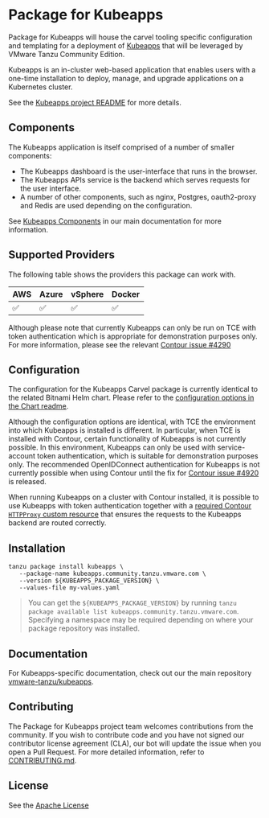 # Package for Kubeapps

Package for Kubeapps will house the carvel tooling specific configuration and templating for a deployment of [Kubeapps](https://github.com/vmware-tanzu/kubeapps) that will be leveraged by VMware Tanzu Community Edition.

Kubeapps is an in-cluster web-based application that enables users with a one-time installation to deploy, manage, and upgrade applications on a Kubernetes cluster.

See the [Kubeapps project README](https://github.com/vmware-tanzu/kubeapps) for more details.

## Components

The Kubeapps application is itself comprised of a number of smaller components:

- The Kubeapps dashboard is the user-interface that runs in the browser.
- The Kubeapps APIs service is the backend which serves requests for the user interface.
- A number of other components, such as nginx, Postgres, oauth2-proxy and Redis are used depending on the configuration.

See [Kubeapps Components](https://github.com/vmware-tanzu/kubeapps/tree/main/docs/reference/developer) in our main documentation for more information.

## Supported Providers

The following table shows the providers this package can work with.

| AWS  | Azure | vSphere | Docker |
|------|-------|---------|--------|
| ✅   | ✅    | ✅      | ✅     |

Although please note that currently Kubeapps can only be run on TCE with token authentication which is appropriate for demonstration purposes only. For more information, please see the relevant [Contour issue #4290](https://github.com/projectcontour/contour/issues/4290)

## Configuration

The configuration for the Kubeapps Carvel package is currently identical to the related Bitnami Helm chart. Please refer to the [configuration options in the Chart readme](https://github.com/vmware-tanzu/kubeapps/tree/main/chart/kubeapps).

Although the configuration options are identical, with TCE the environment into which Kubeapps is installed is different. In particular, when TCE is installed with Contour, certain functionality of Kubeapps is not currently possible. In this environment, Kubeapps can only be used with service-account token authentication, which is suitable for demonstration purposes only. The recommended OpenIDConnect authentication for Kubeapps is not currently possible when using Contour until the fix for [Contour issue #4920](https://github.com/projectcontour/contour/issues/4290) is released.

When running Kubeapps on a cluster with Contour installed, it is possible to use Kubeapps with token authentication together with a [required Contour `HTTPProxy` custom resource](https://github.com/vmware-tanzu/kubeapps/issues/3716#issuecomment-1067532124) that ensures the requests to the Kubeapps backend are routed correctly.

## Installation

   ```shell
   tanzu package install kubeapps \
      --package-name kubeapps.community.tanzu.vmware.com \
      --version ${KUBEAPPS_PACKAGE_VERSION} \
      --values-file my-values.yaml
   ```

   > You can get the `${KUBEAPPS_PACKAGE_VERSION}` by running `tanzu
   > package available list kubeapps.community.tanzu.vmware.com`.
   > Specifying a namespace may be required depending on where your package
   > repository was installed.

## Documentation

For Kubeapps-specific documentation, check out
our the main repository
[vmware-tanzu/kubeapps](https://github.com/vmware-tanzu/kubeapps).

## Contributing

The Package for Kubeapps project team welcomes contributions from the community. If you wish to contribute code and you have not signed our contributor license agreement (CLA), our bot will update the issue when you open a Pull Request. For more detailed information, refer to [CONTRIBUTING.md](CONTRIBUTING.md).

## License

See the [Apache License](./LICENSE)
